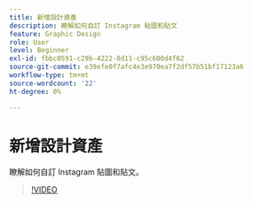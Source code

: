 ```yaml
---
title: 新增設計資產
description: 瞭解如何自訂 Instagram 貼圖和貼文
feature: Graphic Design
role: User
level: Beginner
exl-id: fbbc0591-c29b-4222-8d11-c95c600d4f62
source-git-commit: e39efe0f7afc4e3e970ea7f2df57b51bf17123a6
workflow-type: tm+mt
source-wordcount: '22'
ht-degree: 0%

---
```


# 新增設計資產

瞭解如何自訂 Instagram 貼圖和貼文。

>[!VIDEO](https://video.tv.adobe.com/v/3420226?quality=12&learn=on&hidetitle=true)
